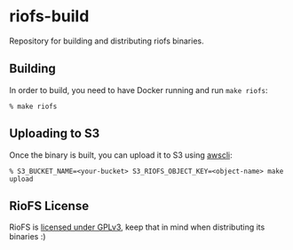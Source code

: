 riofs-build
===========

Repository for building and distributing riofs binaries.

Building
--------

In order to build, you need to have Docker running and run ``make riofs``:

```
% make riofs
```

Uploading to S3
---------------

Once the binary is built, you can upload it to S3 using
[awscli](https://aws.amazon.com/cli/):

```
% S3_BUCKET_NAME=<your-bucket> S3_RIOFS_OBJECT_KEY=<object-name> make upload
```

RioFS License
-------------

RioFS is [licensed under
GPLv3](https://github.com/skoobe/riofs/blob/master/COPYING), keep that in mind
when distributing its binaries :)
